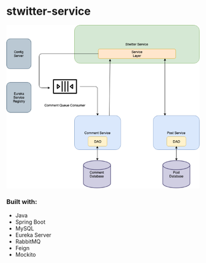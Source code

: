 # stwitter-service

![](screenshots/stwitter-system.png)

### Built with:
* Java
* Spring Boot
* MySQL
* Eureka Server
* RabbitMQ
* Feign
* Mockito


